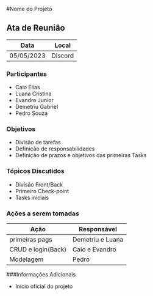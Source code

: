 #Nome do Projeto


## Ata de Reunião

Data         | Local
------------ | -------------
05/05/2023   |Discord


### Participantes
* Caio Elias
* Luana Cristina
* Evandro Junior
* Demetriu Gabriel
* Pedro Souza

### Objetivos
* Divisão de tarefas
* Definição de responsabilidades
* Definição de prazos e objetivos das primeiras Tasks

### Tópicos Discutidos
* Divisão Front/Back
* Primeiro Check-point
* Tasks iniciais

### Ações a serem tomadas
Ação         | Responsável   
------------ | ------------- 
primeiras pags|Demetriu e Luana  
CRUD e login(Back)        | Caio e Evandro 
Modelagem    | Pedro

###Informações Adicionais
* Início oficial do projeto
